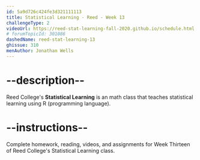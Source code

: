 ```yaml
---
id: 5a9d726c424fe3d321111113
title: Statistical Learning - Reed - Week 13
challengeType: 2
videoUrl: https://reed-stat-learning-fall-2020.github.io/schedule.html
# forumTopicId: 301086
dashedName: reed-stat-learning-13
ghissue: 310
menAuthor: Jonathan Wells
---
```


# --description--

Reed College's __Statistical Learning__ is an math class that teaches statistical learning using R (programming language).

# --instructions--

Complete homework, reading, videos, and assignments for Week Thirteen of Reed College's Statistical Learning class.